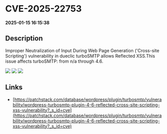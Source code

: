 # CVE-2025-22753

**2025-01-15 16:15:38**

## Description
Improper Neutralization of Input During Web Page Generation ('Cross-site Scripting') vulnerability in dueclic turboSMTP allows Reflected XSS.This issue affects turboSMTP: from n/a through 4.6.

![](https://img.shields.io/static/v1?label=Score&message=7.1&color=red)
![](https://img.shields.io/static/v1?label=Severity&message=HIGH&color=red)
![](https://img.shields.io/static/v1?label=CWE&message=XSS&color=green)

## Links
- [https://patchstack.com/database/wordpress/plugin/turbosmtp/vulnerability/wordpress-turbosmtp-plugin-4-6-reflected-cross-site-scripting-xss-vulnerability?_s_id=cve](https://patchstack.com/database/wordpress/plugin/turbosmtp/vulnerability/wordpress-turbosmtp-plugin-4-6-reflected-cross-site-scripting-xss-vulnerability?_s_id=cve)
